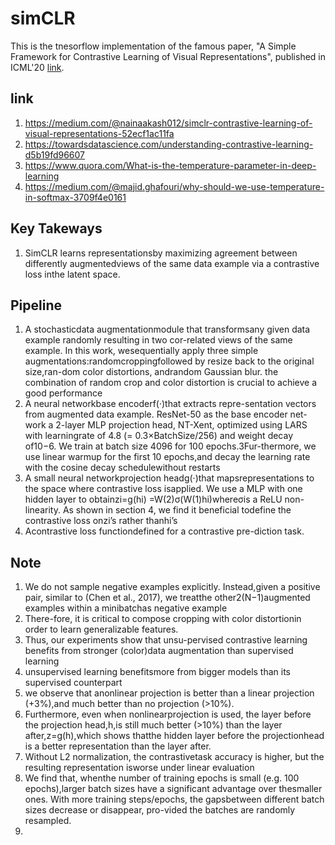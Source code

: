 # simCLR
This is the tnesorflow implementation of the famous paper, "A Simple Framework for Contrastive Learning of Visual Representations", published in ICML'20 [link](https://arxiv.org/pdf/2002.05709.pdf).

## link
1. https://medium.com/@nainaakash012/simclr-contrastive-learning-of-visual-representations-52ecf1ac11fa
2. https://towardsdatascience.com/understanding-contrastive-learning-d5b19fd96607
3. https://www.quora.com/What-is-the-temperature-parameter-in-deep-learning
4. https://medium.com/@majid.ghafouri/why-should-we-use-temperature-in-softmax-3709f4e0161

## Key Takeways
1. SimCLR learns representationsby maximizing agreement between differently augmentedviews of the same data example via a contrastive loss inthe latent space.

## Pipeline
1. A stochasticdata augmentationmodule that transformsany given data example randomly resulting in two cor-related views of the same example. In this work, wesequentially apply three simple augmentations:randomcroppingfollowed by resize back to the original size,ran-dom color distortions, andrandom Gaussian blur. the combination of random crop and color distortion is crucial to achieve a good performance
2. A neural networkbase encoderf(·)that extracts repre-sentation vectors from augmented data example. ResNet-50 as the base encoder net-work a 2-layer MLP projection head, NT-Xent, optimized using LARS with learningrate of 4.8 (= 0.3×BatchSize/256) and weight decay of10−6.  We train at batch size 4096 for 100 epochs.3Fur-thermore,  we use linear warmup for the first 10 epochs,and decay the learning rate with the cosine decay schedulewithout restarts
3. A small neural networkprojection headg(·)that mapsrepresentations to the space where contrastive loss isapplied. We use a MLP with one hidden layer to obtainzi=g(hi) =W(2)σ(W(1)hi)whereσis a ReLU non-linearity. As shown in section 4, we find it beneficial todefine the contrastive loss onzi’s rather thanhi’s
4. Acontrastive loss functiondefined for a contrastive pre-diction task.

## Note
1. We do not sample negative examples explicitly.  Instead,given a positive pair, similar to (Chen et al., 2017), we treatthe other2(N−1)augmented examples within a minibatchas negative example
2. There-fore, it is critical to compose cropping with color distortionin order to learn generalizable features.
3. Thus, our experiments show that unsu-pervised contrastive learning benefits from stronger (color)data augmentation than supervised learning
4. unsupervised learning benefitsmore from bigger models than its supervised counterpart
5. we observe that anonlinear projection is better than a linear projection (+3%),and much better than no projection (>10%).
6. Furthermore, even when nonlinearprojection is used, the layer before the projection head,h,is still much better (>10%) than the layer after,z=g(h),which shows thatthe hidden layer before the projectionhead is a better representation than the layer after.
7. Without L2 normalization, the contrastivetask accuracy is higher, but the resulting representation isworse under linear evaluation
8. We find that, whenthe number of training epochs is small (e.g.  100 epochs),larger  batch  sizes  have  a  significant  advantage  over  thesmaller ones.  With more training steps/epochs, the gapsbetween different batch sizes decrease or disappear, pro-vided the batches are randomly resampled.
9. 
